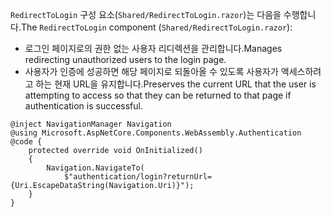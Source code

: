 <span data-ttu-id="4033f-101">`RedirectToLogin` 구성 요소(`Shared/RedirectToLogin.razor`)는 다음을 수행합니다.</span><span class="sxs-lookup"><span data-stu-id="4033f-101">The `RedirectToLogin` component (`Shared/RedirectToLogin.razor`):</span></span>

* <span data-ttu-id="4033f-102">로그인 페이지로의 권한 없는 사용자 리디렉션을 관리합니다.</span><span class="sxs-lookup"><span data-stu-id="4033f-102">Manages redirecting unauthorized users to the login page.</span></span>
* <span data-ttu-id="4033f-103">사용자가 인증에 성공하면 해당 페이지로 되돌아올 수 있도록 사용자가 액세스하려고 하는 현재 URL을 유지합니다.</span><span class="sxs-lookup"><span data-stu-id="4033f-103">Preserves the current URL that the user is attempting to access so that they can be returned to that page if authentication is successful.</span></span>

```razor
@inject NavigationManager Navigation
@using Microsoft.AspNetCore.Components.WebAssembly.Authentication
@code {
    protected override void OnInitialized()
    {
        Navigation.NavigateTo(
            $"authentication/login?returnUrl={Uri.EscapeDataString(Navigation.Uri)}");
    }
}
```
